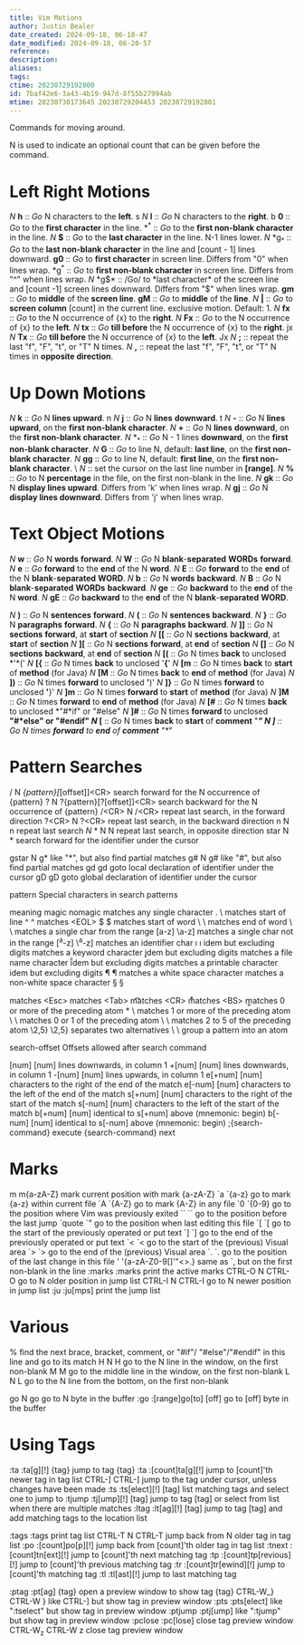 ```yaml
---
title: Vim Motions
author: Justin Bealer
date_created: 2024-09-18, 06-10-47
date_modified: 2024-09-18, 06-20-57
reference: 
description: 
aliases: 
tags: 
ctime: 20230729192800
id: 7baf42e6-3a43-4b19-947d-8f55b27994ab
mtime: 20230730173645 20230729204453 20230729192801
---
```


Commands for moving around.

N is used to indicate an optional count that can be given before the
command.

# Left Right Motions

*N* **h** :: *Go* N characters to the **left**. s *N* **l** :: *Go* N
characters to the **right**. b **0** :: *Go* to the **first character**
in the line. \*<sup>\*</sup> :: *Go* to the **first non-blank
character** in the line. *N* **\$** :: *Go* to the **last character** in
the line. N-1 lines lower. *N* \*g<sub>\*</sub> :: *Go* to the **last
non-blank character** in the line and \[count - 1\] lines downward.
**g0** :: *Go* to **first character** in screen line. Differs from "0"
when lines wrap. \*g<sup>\*</sup> :: *Go* to **first non-blank
character** in screen line. Differs from "^" when lines wrap. *N*
\*g$* :: /Go/ to *last character* of the screen line  and [count -1] screen lines downward. Differs from "$"
when lines wrap. **gm** :: *Go* to **middle** of the **screen line**.
**gM** :: *Go* to **middle** of the **line**. *N* **\|** :: *Go* to
**screen column** \[count\] in the current line. exclusive motion.
Default: 1. *N* **fx** :: *Go* to the N occurrence of {x} to the
**right**. *N* **Fx** :: *Go* to the N occurrence of {x} to the
**left**. *N* **tx** :: *Go* **till before** the N occurrence of {x} to
the **right**. jx *N* **Tx** :: *Go* **till before** the N occurrence of
{x} to the **left**. Jx *N* **;** :: repeat the last "f", "F", "t", or
"T" N times. *N* **,** :: repeat the last "f", "F", "t", or "T" N times
in **opposite direction**.

# Up Down Motions

*N* **k** :: *Go* N **lines** **upward**. n *N* **j** :: *Go* N
**lines** **downward**. t *N* **-** :: *Go* N **lines** **upward**, on
the **first non-blank character**. *N* **+** :: *Go* N **lines**
**downward**, on the **first non-blank character**. *N* \*<sub>\*</sub>
:: *Go* N - 1 lines **downward**, on the **first non-blank character**.
*N* **G** :: *Go* to line N, default: **last line**, on the **first
non-blank character**. *N* **gg** :: *Go* to line N, default: **first
line**, on the **first non-blank character**. \\ *N* :: set the cursor
on the last line number in **\[range\]**. *N* **%** :: *Go* to N
**percentage** in the file, on the first non-blank in the line. *N*
**gk** :: *Go* N **display lines upward**. Differs from 'k' when lines
wrap. *N* **gj** :: *Go* N **display lines downward**. Differs from 'j'
when lines wrap.

# Text Object Motions

*N* **w** :: *Go* N **words** **forward**. *N* **W** :: *Go* N
**blank**-**separated** **WORDs** **forward**. *N* **e** :: *Go*
**forward** to the **end** of the N **word**. *N* **E** :: *Go*
**forward** to the **end** of the N **blank**-**separated** **WORD**.
*N* **b** :: *Go* N **words** **backward**. *N* **B** :: *Go* N
**blank**-**separated** **WORDs** **backward**. *N* **ge** :: *Go*
**backward** to the **end** of the N **word**. *N* **gE** :: *Go*
**backward** to the **end** of the N **blank**-**separated** **WORD**.

*N* **)** :: *Go* N **sentences** **forward**. *N* **(** :: *Go* N
**sentences** **backward**. *N* **}** :: *Go* N **paragraphs**
**forward**. *N* **{** :: *Go* N **paragraphs** **backward**. *N*
**\]\]** :: *Go* N **sections** **forward**, at **start** of **section**
*N* **\[\[** :: *Go* N **sections** **backward**, at **start** of
**section** *N* **\]\[** :: *Go* N **sections** **forward**, at **end**
of **section** *N* **\[\]** :: *Go* N **sections** **backward**, at
**end** of **section** *N* **\[(** :: *Go* N times **back** to unclosed
\*'\*(' *N* **\[{** :: *Go* N times **back** to unclosed '**{**' *N*
**\[m** :: *Go* N times **back** to **start** of **method** (for Java)
*N* **\[M** :: *Go* N times **back** to **end** of **method** (for Java)
*N* **\])** :: *Go* N times **forward** to unclosed **'**)' *N* **\]}**
:: *Go* N times **forward** to unclosed **'**}' *N* **\]m** :: *Go* N
times **forward** to **start** of **method** (for Java) *N* **\]M** ::
*Go* N times **forward** to **end** of **method** (for Java) *N* **\[#**
:: *Go* N times **back** to unclosed \*"#\*if" or "#else" *N* **\]#** ::
*Go* N times **forward** to unclosed **"#\*else" or "#endif" *N*
**\[**** :: *Go* N times **back** to **start** of **comment** "***" *N*
**\]**** :: *Go* N times **forward** to **end** of **comment** "\**"

# Pattern Searches

/ N *{pattern}\[*\[offset\]\]\<CR\> search forward for the N occurrence
of {pattern} ? N ?{pattern}\[?\[offset\]\]\<CR\> search backward for the
N occurrence of {pattern} /\<CR\> N /\<CR\> repeat last search, in the
forward direction ?\<CR\> N ?\<CR\> repeat last search, in the backward
direction n N n repeat last search *N* \* N N repeat last search, in
opposite direction star N \* search forward for the identifier under the
cursor

gstar N g\* like "\*", but also find partial matches g# N g# like "#",
but also find partial matches gd gd goto local declaration of identifier
under the cursor gD gD goto global declaration of identifier under the
cursor

pattern Special characters in search patterns

meaning magic nomagic matches any single character . \\ matches start of
line ^ ^ matches \<EOL\> \$ \$ matches start of word \\ \\ matches end
of word \\ \\ matches a single char from the range \[a-z\] \\a-z\]
matches a single char not in the range \[<sup>a</sup>-z\]
\\<sup>a</sup>-z\] matches an identifier char ı ı idem but excluding
digits matches a keyword character į̨dem but excluding digits matches a
file name character ȋ̑dem but excluding digits matches a printable
character idem but excluding digits ¶ ¶ matches a white space character
matches a non-white space character § §

matches \<Esc\> matches \<Tab\> m͡͡atches \<CR\> m̊̊atches \<BS\> m̱̱atches 0
or more of the preceding atom \* \\ matches 1 or more of the preceding
atom \\ \\ matches 0 or 1 of the preceding atom \\ \\ matches 2 to 5 of
the preceding atom \\2,5} \\2,5} separates two alternatives \\ \\ group
a pattern into an atom $$ $$

search-offset Offsets allowed after search command

\[num\] \[num\] lines downwards, in column 1 +\[num\] \[num\] lines
downwards, in column 1 -\[num\] \[num\] lines upwards, in column 1
e\[+num\] \[num\] characters to the right of the end of the match
e\[-num\] \[num\] characters to the left of the end of the match
s\[+num\] \[num\] characters to the right of the start of the match
s\[-num\] \[num\] characters to the left of the start of the match
b\[+num\] \[num\] identical to s\[+num\] above (mnemonic: begin)
b\[-num\] \[num\] identical to s\[-num\] above (mnemonic: begin)
;{search-command} execute {search-command} next

# Marks

m m{a-zA-Z} mark current position with mark {a-zA-Z} \`a \`{a-z} go to
mark {a-z} within current file \`A \`{A-Z} go to mark {A-Z} in any file
\`0 \`{0-9} go to the position where Vim was previously exited \`\` \`\`
go to the position before the last jump \`quote \`" go to the position
when last editing this file \`\[ \`\[ go to the start of the previously
operated or put text \`\] \`\] go to the end of the previously operated
or put text \`\< \`\< go to the start of the (previous) Visual area \`\>
\`\> go to the end of the (previous) Visual area \`. \`. go to the
position of the last change in this file ' '{a-zA-Z0-9\[\]'"\<\>.} same
as \`, but on the first non-blank in the line :marks :marks print the
active marks CTRL-O N CTRL-O go to N older position in jump list CTRL-I
N CTRL-I go to N newer position in jump list :ju :ju\[mps\] print the
jump list

# Various

% find the next brace, bracket, comment, or "#if"/ "#else"/"#endif" in
this line and go to its match H N H go to the N line in the window, on
the first non-blank M M go to the middle line in the window, on the
first non-blank L N L go to the N line from the bottom, on the first
non-blank

go N go go to N byte in the buffer :go :\[range\]go\[to\] \[off\] go to
\[off\] byte in the buffer

# Using Tags

:ta :ta\[g\]\[!\] {tag} jump to tag {tag} :ta :\[count\]ta\[g\]\[!\]
jump to \[count\]'th newer tag in tag list CTRL-\] CTRL-\] jump to the
tag under cursor, unless changes have been made :ts :ts\[elect\]\[!\]
\[tag\] list matching tags and select one to jump to :tjump
:tj\[ump\]\[!\] \[tag\] jump to tag \[tag\] or select from list when
there are multiple matches :ltag :lt\[ag\]\[!\] \[tag\] jump to tag
\[tag\] and add matching tags to the location list

:tags :tags print tag list CTRL-T N CTRL-T jump back from N older tag in
tag list :po :\[count\]po\[p\]\[!\] jump back from \[count\]'th older
tag in tag list :tnext :\[count\]tn\[ext\]\[!\] jump to \[count\]'th
next matching tag :tp :\[count\]tp\[revious\]\[!\] jump to \[count\]'th
previous matching tag :tr :\[count\]tr\[ewind\]\[!\] jump to
\[count\]'th matching tag :tl :tl\[ast\]\[!\] jump to last matching tag

:ptag :pt\[ag\] {tag} open a preview window to show tag {tag} CTRL-W\_}
CTRL-W } like CTRL-\] but show tag in preview window :pts :pts\[elect\]
like ":tselect" but show tag in preview window :ptjump :ptj\[ump\] like
":tjump" but show tag in preview window :pclose :pc\[lose\] close tag
preview window CTRL-W<sub>z</sub> CTRL-W z close tag preview window
